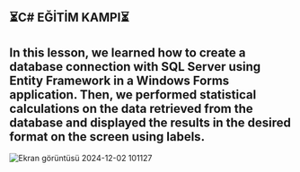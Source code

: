 ⏳C# EĞİTİM KAMPI⏳
----------------------------------------------------------------------------------------------------------------------------------------
In this lesson, we learned how to create a database connection with SQL Server using Entity Framework in a Windows Forms application. Then, we performed statistical calculations on the data retrieved from the database and displayed the results in the desired format on the screen using labels.
----------------------------------------------------------------------------------------------------------------------------------------
![Ekran görüntüsü 2024-12-02 101127](https://github.com/user-attachments/assets/8d2caafd-a2d2-430e-a801-5ef509a13d30)
